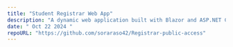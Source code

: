 ```yaml
---
title: "Student Registrar Web App"
description: "A dynamic web application built with Blazor and ASP.NET Core for managing student enrollments and course registrations, featuring MySQL integration, responsive Bootstrap UI, and role-based course validation."
date: " Oct 22 2024 "
repoURL: "https://github.com/soraraso42/Registrar-public-access"
---
```

